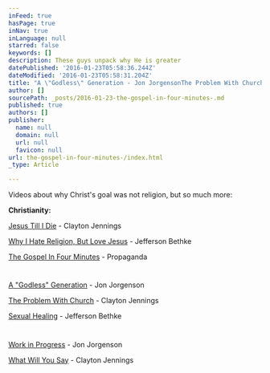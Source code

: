 ```yaml
---
inFeed: true
hasPage: true
inNav: true
inLanguage: null
starred: false
keywords: []
description: These guys unpack why He is greater
datePublished: '2016-01-23T05:58:36.244Z'
dateModified: '2016-01-23T05:58:31.204Z'
title: "A \"Godless\" Generation - Jon JorgensonThe Problem With Church\_- Clayton Jennings"
author: []
sourcePath: _posts/2016-01-23-the-gospel-in-four-minutes-.md
published: true
authors: []
publisher:
  name: null
  domain: null
  url: null
  favicon: null
url: the-gospel-in-four-minutes-/index.html
_type: Article

---
```

Videos about why Christ's goal was not religion, but so much more:

**Christianity:**

[Jesus Till I Die][0] - Clayton Jennings

[Why I Hate Religion, But Love Jesus][1] - Jefferson Bethke

[The Gospel In Four Minutes][2] - Propaganda

# 

[A "Godless" Generation][3] - Jon Jorgenson

[The Problem With Church][4] - Clayton Jennings

[Sexual Healing][5] - Jefferson Bethke

# 

[Work in Progress][6] - Jon Jorgenson

[What Will You Say][7] - Clayton Jennings

[0]: https://www.youtube.com/watch?v=rjavBRLskpI
[1]: https://youtu.be/1IAhDGYlpqY
[2]: https://youtu.be/K48-Li7lIfA
[3]: https://youtu.be/zng2piCy4RA
[4]: https://youtu.be/l9UwzEXMzLg
[5]: https://youtu.be/IlJFvxad1_A
[6]: https://youtu.be/mHuMEo1pkfE
[7]: https://youtu.be/JfeSgUo-5zA